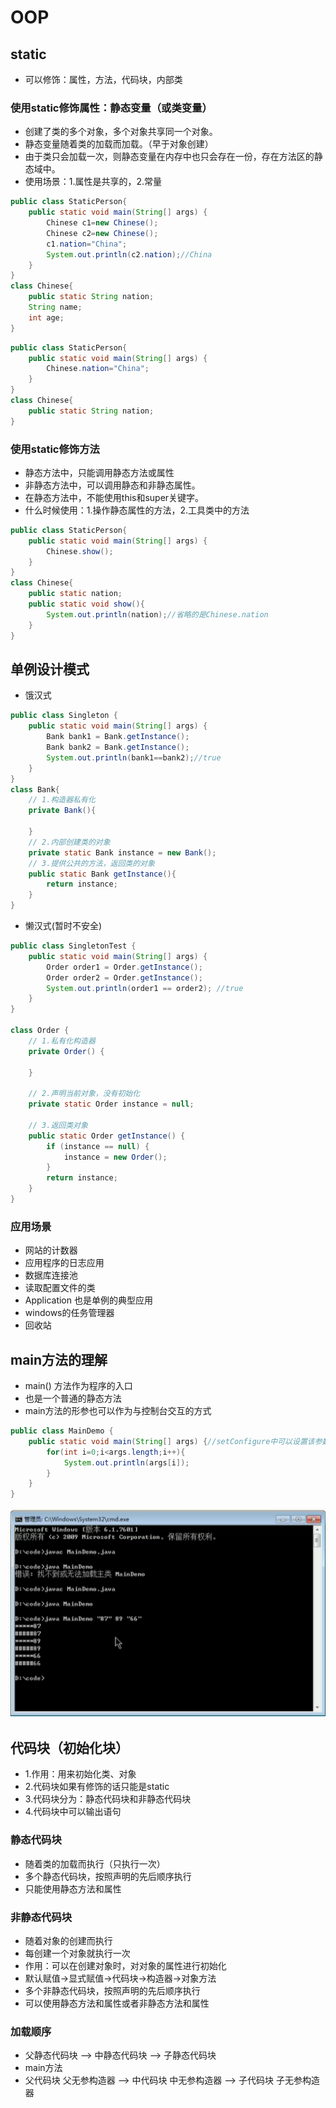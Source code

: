 # OOP

## static

* 可以修饰：属性，方法，代码块，内部类

### 使用static修饰属性：静态变量（或类变量）

* 创建了类的多个对象，多个对象共享同一个对象。
* 静态变量随着类的加载而加载。（早于对象创建）
* 由于类只会加载一次，则静态变量在内存中也只会存在一份，存在方法区的静态域中。
* 使用场景：1.属性是共享的，2.常量

```java
public class StaticPerson{
    public static void main(String[] args) {
        Chinese c1=new Chinese();
        Chinese c2=new Chinese();
        c1.nation="China";
        System.out.println(c2.nation);//China
    }
}
class Chinese{
    public static String nation;
    String name;
    int age;
}
```

```java
public class StaticPerson{
    public static void main(String[] args) {
        Chinese.nation="China";
    }
}
class Chinese{
    public static String nation;
}
```

### 使用static修饰方法

* 静态方法中，只能调用静态方法或属性
* 非静态方法中，可以调用静态和非静态属性。
* 在静态方法中，不能使用this和super关键字。
* 什么时候使用：1.操作静态属性的方法，2.工具类中的方法

```java
public class StaticPerson{
    public static void main(String[] args) {
        Chinese.show();
    }
}
class Chinese{
    public static nation;
    public static void show(){
        System.out.println(nation);//省略的是Chinese.nation
    }
}
```

## 单例设计模式

* 饿汉式

```java
public class Singleton {
    public static void main(String[] args) {
        Bank bank1 = Bank.getInstance();
        Bank bank2 = Bank.getInstance();
        System.out.println(bank1==bank2);//true
    }
}
class Bank{
    // 1.构造器私有化
    private Bank(){

    }
    // 2.内部创建类的对象
    private static Bank instance = new Bank();
    // 3.提供公共的方法，返回类的对象
    public static Bank getInstance(){
        return instance;
    }
}
```

* 懒汉式(暂时不安全)

```java
public class SingletonTest {
    public static void main(String[] args) {
        Order order1 = Order.getInstance();
        Order order2 = Order.getInstance();
        System.out.println(order1 == order2); //true
    }
}

class Order {
    // 1.私有化构造器
    private Order() {

    }

    // 2.声明当前对象，没有初始化
    private static Order instance = null;

    // 3.返回类对象
    public static Order getInstance() {
        if (instance == null) {
            instance = new Order();
        }
        return instance;
    }
}
```

### 应用场景

* 网站的计数器
* 应用程序的日志应用
* 数据库连接池
* 读取配置文件的类
* Application 也是单例的典型应用
* windows的任务管理器
* 回收站

## main方法的理解

* main() 方法作为程序的入口
* 也是一个普通的静态方法
* main方法的形参也可以作为与控制台交互的方式

```java
public class MainDemo {
    public static void main(String[] args) {//setConfigure中可以设置该参数
        for(int i=0;i<args.length;i++){
            System.out.println(args[i]);
        }
    }
}
```

![图 1](../../images/623b87c53b684b5df14c95af2f0db03c11445c20830c04b652c7940587d0251c.png)  

## 代码块（初始化块）

* 1.作用：用来初始化类、对象
* 2.代码块如果有修饰的话只能是static
* 3.代码块分为：静态代码块和非静态代码块
* 4.代码块中可以输出语句

### 静态代码块

* 随着类的加载而执行（只执行一次）
* 多个静态代码块，按照声明的先后顺序执行
* 只能使用静态方法和属性

### 非静态代码块

* 随着对象的创建而执行
* 每创建一个对象就执行一次
* 作用：可以在创建对象时，对对象的属性进行初始化
* 默认赋值->显式赋值->代码块->构造器->对象方法
* 多个非静态代码块，按照声明的先后顺序执行
* 可以使用静态方法和属性或者非静态方法和属性

### 加载顺序

* 父静态代码块 --> 中静态代码块 --> 子静态代码块
* main方法
* 父代码块 父无参构造器 --> 中代码块 中无参构造器 --> 子代码块 子无参构造器 

